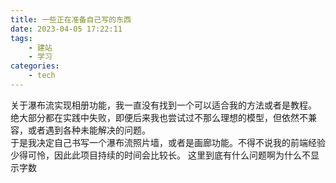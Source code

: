 ```yaml
---
title: 一些正在准备自己写的东西
date: 2023-04-05 17:22:11
tags:
    - 建站
    - 学习
categories:
    - tech
---
```


关于瀑布流实现相册功能，我一直没有找到一个可以适合我的方法或者是教程。  
绝大部分都在实践中失败，即便后来我也尝试过不那么理想的模型，但依然不兼容，或者遇到各种未能解决的问题。  
于是我决定自己书写一个瀑布流照片墙，或者是画廊功能。不得不说我的前端经验少得可怜，因此此项目持续的时间会比较长。
这里到底有什么问题啊为什么不显示字数

